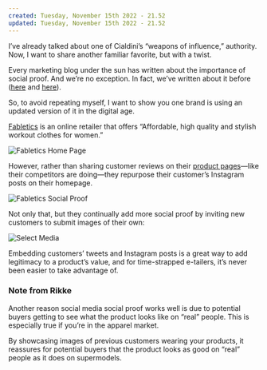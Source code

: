 ```yaml
---
created: Tuesday, November 15th 2022 - 21.52
updated: Tuesday, November 15th 2022 - 21.52
---
```

I’ve already talked about one of Cialdini’s “weapons of influence,” authority. Now, I want to share another familiar favorite, but with a twist.

Every marketing blog under the sun has written about the importance of social proof. And we’re no exception. In fact, we’ve written about it before ([here](https://sleeknote.com/blog/social-proof) and [here](https://sleeknote.com/blog/customer-testimonials)).

So, to avoid repeating myself, I want to show you one brand is using an updated version of it in the digital age.

[Fabletics](https://www.fabletics.com/) is an online retailer that offers “Affordable, high quality and stylish workout clothes for women.”

![Fabletics Home Page](https://www.drip.com/hs-fs/hubfs/Imported_Blog_Media/Fabletics-Home-Page-1024x490-1.png?width=1024&height=490&name=Fabletics-Home-Page-1024x490-1.png)

However, rather than sharing customer reviews on their [product pages](https://sleeknote.com/blog/product-page-examples)—like their competitors are doing—they repurpose their customer’s Instagram posts on their homepage.

![Fabletics Social Proof](https://www.drip.com/hs-fs/hubfs/Imported_Blog_Media/Fabletics-Social-Proof-1024x419-1.png?width=1024&height=419&name=Fabletics-Social-Proof-1024x419-1.png)

Not only that, but they continually add more social proof by inviting new customers to submit images of their own:

![Select Media](https://www.drip.com/hs-fs/hubfs/Imported_Blog_Media/Select-Media-1024x490-1.png?width=1024&height=490&name=Select-Media-1024x490-1.png)

Embedding customers’ tweets and Instagram posts is a great way to add legitimacy to a product’s value, and for time-strapped e-tailers, it’s never been easier to take advantage of.

### **Note from Rikke**

Another reason social media social proof works well is due to potential buyers getting to see what the product looks like on “real” people. This is especially true if you’re in the apparel market. 

By showcasing images of previous customers wearing your products, it reassures for potential buyers that the product looks as good on “real” people as it does on supermodels.